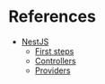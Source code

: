 # References

- [NestJS](https://nestjs.com)
  - [First steps](https://docs.nestjs.com/first-steps)
  - [Controllers](https://docs.nestjs.com/controllers)
  - [Providers](https://docs.nestjs.com/providers)
